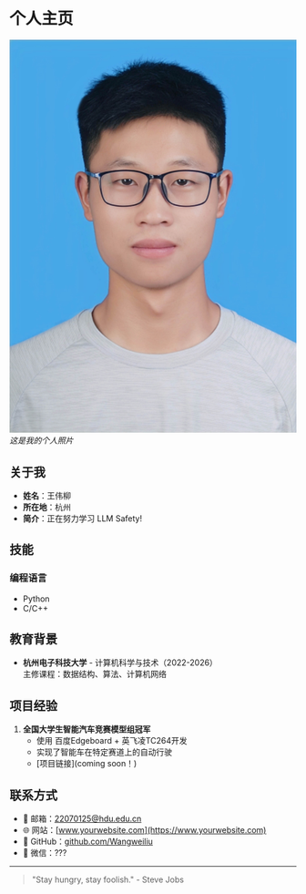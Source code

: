 # 个人主页

![个人照片](./me.jpg "我的照片")  
*这是我的个人照片*

## 关于我

- **姓名**：王伟柳   
- **所在地**：杭州 
- **简介**：正在努力学习 LLM Safety!

## 技能

### 编程语言
- Python
- C/C++

## 教育背景

- **杭州电子科技大学** - 计算机科学与技术（2022-2026）  
  主修课程：数据结构、算法、计算机网络

## 项目经验

1. **全国大学生智能汽车竞赛模型组冠军**  
   - 使用 百度Edgeboard + 英飞凌TC264开发
   - 实现了智能车在特定赛道上的自动行驶
   - [项目链接](coming soon！)

## 联系方式

- 📧 邮箱：22070125@hdu.edu.cn
- 🌐 网站：[www.yourwebsite.com](https://www.yourwebsite.com)  
- 💼 GitHub：[github.com/Wangweiliu](https://github.com/Wangweiliu)  
- 📱 微信：???

---

> "Stay hungry, stay foolish." - Steve Jobs